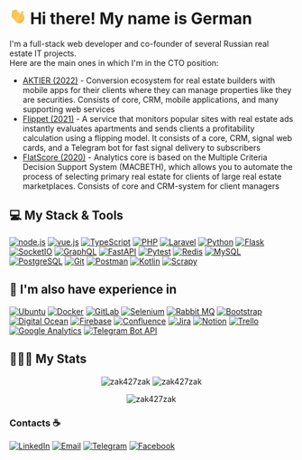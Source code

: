 


# <img src="https://raw.githubusercontent.com/ABSphreak/ABSphreak/master/gifs/Hi.gif"  width="30px"> Hi there! My name is German



I'm a full-stack web developer and co-founder of several Russian real estate IT projects.<br>Here are the main ones in which I'm in the CTO position:
<ul>
<li><a href="https://aktier.ru/">AKTIER (2022)</a> - Conversion ecosystem for real estate builders with mobile apps for their clients where they can manage properties like they are securities. Consists of core, CRM, mobile applications, and many supporting web services</li>
<li><a href="https://flippet.ru/">Flippet (2021)</a> - A service that monitors popular sites with real estate ads instantly evaluates apartments and sends clients a profitability calculation using a flipping model. It consists of a core, CRM, signal web cards, and a Telegram bot for fast signal delivery to subscribers</li>
<li><a href="https://flatscore.ru/">FlatScore (2020)</a> - Analytics core is based on the Multiple Criteria Decision Support System (MACBETH), which allows you to automate the process of selecting primary real estate for clients of large real estate marketplaces. Consists of core and CRM-system for client managers</li>
</ul>

## 💻 My Stack & Tools
<a href="https://nodejs.org/ru" target="_blank"><img src="https://img.shields.io/static/v1?style=for-the-badge&message=node.js&color=262321&logo=node.js&logoColor=026e00&label=" alt="node.js"></a>
<a href="https://vuejs.org/" target="_blank"><img src="https://img.shields.io/static/v1?style=for-the-badge&message=vue.js&color=262321&logo=vue.js&logoColor=42bd86&label=" alt="vue.js"></a>
<a href="https://www.typescriptlang.org/" target="_blank"><img src="https://img.shields.io/static/v1?style=for-the-badge&message=TypeScript&color=262321&logo=TypeScript&logoColor=3178c6&label=" alt="TypeScript"></a>
<a href="https://www.php.net/" target="_blank"><img src="https://img.shields.io/static/v1?style=for-the-badge&message=php&color=262321&logo=php&logoColor=4B578E&label=" alt="PHP"></a>
<a href="https://laravel.com/" target="_blank"><img src="https://img.shields.io/static/v1?style=for-the-badge&message=Laravel&color=262321&logo=Laravel&logoColor=F9322C&label=" alt="Laravel"></a>
<a href="https://www.python.org/" target="_blank"><img src="https://img.shields.io/static/v1?style=for-the-badge&message=Python&color=262321&logo=Python&logoColor=3776AB&label=" alt="Python"></a>
<a href="https://flask.palletsprojects.com/en/2.2.x/" target="_blank"> <img src="https://img.shields.io/static/v1?style=for-the-badge&message=Flask&color=262321&logo=Flask&logoColor=FFFFFF&label=" alt="Flask"></a>
<a href="https://socket.io/" target="_blank"> <img src="https://img.shields.io/static/v1?style=for-the-badge&message=Socket.io&color=262321&logo=Socket.io&logoColor=FFFFFF&label=" alt="SocketIO"></a>
<a href="https://graphql.org/" target="_blank"> <img src="https://img.shields.io/static/v1?style=for-the-badge&message=GraphQL&color=262321&logo=GraphQL&logoColor=f00198&label=" alt="GraphQL"></a>
<a href="https://fastapi.tiangolo.com/" target="_blank"> <img src="https://img.shields.io/static/v1?style=for-the-badge&message=FastAPI&color=262321&logo=FastAPI&logoColor=009485&label=" alt="FastAPI"></a>
<a href="https://docs.pytest.org/en/7.2.x/" target="_blank"> <img src="https://img.shields.io/static/v1?style=for-the-badge&message=Pytest&color=262321&logo=Pytest&logoColor=0A9EDC&label=" alt="Pytest"></a>
<a href="https://redis.io/" target="_blank"> <img src="https://img.shields.io/static/v1?style=for-the-badge&message=Redis&color=262321&logo=redis&logoColor=DD392B&label=" alt="Redis"></a>
<a href="https://www.mysql.com/" target="_blank"> <img src="https://img.shields.io/static/v1?style=for-the-badge&message=MySQL&color=262321&logo=MySQL&logoColor=4479A1&label=" alt="MySQL"></a>
<a href="https://www.postgresql.org/" target="_blank"> <img src="https://img.shields.io/static/v1?style=for-the-badge&message=PostgreSQL&color=262321&logo=PostgreSQL&logoColor=4169E1&label=" alt="PostgreSQL"></a>
<a href="https://git-scm.com/" target="_blank"> <img src="https://img.shields.io/static/v1?style=for-the-badge&message=Git&color=262321&logo=Git&logoColor=F05032&label=" alt="Git"></a>
<a href="https://www.postman.com/" target="_blank"> <img src="https://img.shields.io/static/v1?style=for-the-badge&message=Postman&color=262321&logo=Postman&logoColor=FF6C37&label=" alt="Postman"></a>
<a href="https://kotlinlang.org" target="_blank"> <img src="https://img.shields.io/static/v1?style=for-the-badge&message=Kotlin&color=262321&logo=Kotlin&logoColor=7F52FF&label=" alt="Kotlin"></a>
<a href="https://scrapy.org/" target="_blank"> <img src="https://img.shields.io/static/v1?style=for-the-badge&message=Scrapy&color=262321&logo=scrapy&logoColor=60A839&label=" alt="Scrapy"></a>

## 🔧 I'm also have experience in
<a href="https://ubuntu.com/" target="_blank"> <img src="https://img.shields.io/static/v1?style=for-the-badge&message=Ubuntu&color=262321&logo=Ubuntu&logoColor=E95420&label=" alt="Ubuntu"></a>
<a href="https://www.docker.com/" target="_blank"> <img src="https://img.shields.io/static/v1?style=for-the-badge&message=Docker&color=262321&logo=Docker&logoColor=003F8C&label=" alt="Docker"></a>
<a href="https://gitlab.com/" target="_blank"> <img src="https://img.shields.io/static/v1?style=for-the-badge&message=GitLab&color=262321&logo=GitLab&logoColor=e24329&label=" alt="GitLab"></a>
<a href="https://www.selenium.dev/" target="_blank"> <img src="https://img.shields.io/static/v1?style=for-the-badge&message=Selenium&color=262321&logo=selenium&logoColor=5FBB49&label=" alt="Selenium"></a>
<a href="https://www.rabbitmq.com/" target="_blank"> <img src="https://img.shields.io/static/v1?style=for-the-badge&message=Rabbit MQ&color=262321&logo=rabbitmq&logoColor=FF6600&label=" alt="Rabbit MQ"></a>
<a href="https://getbootstrap.com/" target="_blank"> <img src="https://img.shields.io/static/v1?style=for-the-badge&message=Bootstrap&color=262321&logo=Bootstrap&logoColor=732EF9&label=" alt="Bootstrap"></a>
<a href="https://www.digitalocean.com/" target="_blank"> <img src="https://img.shields.io/static/v1?style=for-the-badge&message=Digital Ocean&color=262321&logo=DigitalOcean&logoColor=0069FF&label=" alt="Digital Ocean"></a>
<a href="https://firebase.google.com/" target="_blank"> <img src="https://img.shields.io/static/v1?style=for-the-badge&message=Firebase&color=262321&logo=Firebase&logoColor=FFCA28&label=" alt="Firebase"></a>
<a href="https://confluence.atlassian.com" target="_blank"> <img src="https://img.shields.io/static/v1?style=for-the-badge&message=Confluence&color=262321&logo=confluence&logoColor=1F7AF5&label=" alt="Confluence"></a>
<a href="https://jira.atlassian.com/" target="_blank"> <img src="https://img.shields.io/static/v1?style=for-the-badge&message=Jira&color=262321&logo=jira&logoColor=2583FE&label=" alt="Jira"></a>
<a href="https://www.notion.so/" target="_blank"> <img src="https://img.shields.io/static/v1?style=for-the-badge&message=Notion&color=262321&logo=Notion&logoColor=ffffff&label=" alt="Notion"></a>
<a href="https://trello.com/" target="_blank"> <img src="https://img.shields.io/static/v1?style=for-the-badge&message=Trello&color=262321&logo=Trello&logoColor=2583FE&label=" alt="Trello"></a>
<a href="https://analytics.google.com/" target="_blank"> <img src="https://img.shields.io/static/v1?style=for-the-badge&message=Google Analytics&color=262321&logo=Google Analytics&logoColor=e8710a&label=" alt="Google Analytics"></a>
<a href="https://core.telegram.org/bots/api" target="_blank"> <img src="https://img.shields.io/static/v1?style=for-the-badge&message=Telegram Bot API&color=262321&logo=telegram&logoColor=179CDE&label=" alt="Telegram Bot API"></a>


## 👨🏻‍💻 My Stats
<p align="center"><img height="180em" src="https://github-readme-stats.vercel.app/api?username=zak427zak&hide_border=true&count_private=true&show_icons=true&theme=radical" alt="zak427zak" align = "center"/>
<img height="180em" src="https://github-readme-stats.vercel.app/api/top-langs?username=zak427zak&show_icons=true&locale=en&layout=compact&hide_border=true&theme=radical" alt="zak427zak" align = "center"/></p>
<p align="center"><img src="https://github-readme-streak-stats.herokuapp.com/?user=zak427zak&theme=black-ice&hide_border=true&stroke=0000&background=0D1117&ring=e05397&fire=e05397&currStreakLabel=e05397" alt="zak427zak" /></p>


### Contacts :coffee:
<!-- <a target="_blank"  href="https://goncharovgerman.ru"><img src="https://img.shields.io/static/v1?style=for-the-badge&message=💼 Portfolio&color=262321&logo=pack&logoColor=3776AB&label=" alt="Portfolio"></a> -->
<a target="_blank"  href="https://www.linkedin.com/in/goncharov-german"><img src="https://img.shields.io/static/v1?style=for-the-badge&message=LinkedIn&color=262321&logo=linkedin&logoColor=0A66C2&label=" alt="LinkedIn"></a>
<a target="_blank"  href="mailto:goncharov_german@outlook.com"><img  src="https://img.shields.io/static/v1?style=for-the-badge&message=Email&color=262321&logo=gmail&logoColor=d96a6a&label=" alt="Email"></a>
<a target="_blank"  href="https://t.me/German_goncharov"><img src="https://img.shields.io/static/v1?style=for-the-badge&message=Telegram&color=262321&logo=Telegram&logoColor=3776AB&label=" alt="Telegram"></a>
<a target="_blank"  href="https://www.facebook.com/goncharov.german.94/"><img src="https://img.shields.io/static/v1?style=for-the-badge&message=Facebook&color=262321&logo=facebook&logoColor=0E8DF1&label=" alt="Facebook"></a>
